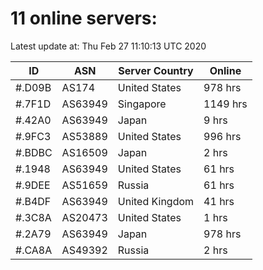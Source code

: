 # 11 online servers:

Latest update at: Thu Feb 27 11:10:13 UTC 2020

| ID | ASN | Server Country | Online |
| -- | --- | -------------- | ------ |
| #.D09B | AS174 | United States | 978 hrs |
| #.7F1D | AS63949 | Singapore | 1149 hrs |
| #.42A0 | AS63949 | Japan | 9 hrs |
| #.9FC3 | AS53889 | United States | 996 hrs |
| #.BDBC | AS16509 | Japan | 2 hrs |
| #.1948 | AS63949 | United States | 61 hrs |
| #.9DEE | AS51659 | Russia | 61 hrs |
| #.B4DF | AS63949 | United Kingdom | 41 hrs |
| #.3C8A | AS20473 | United States | 1 hrs |
| #.2A79 | AS63949 | Japan | 978 hrs |
| #.CA8A | AS49392 | Russia | 2 hrs |

